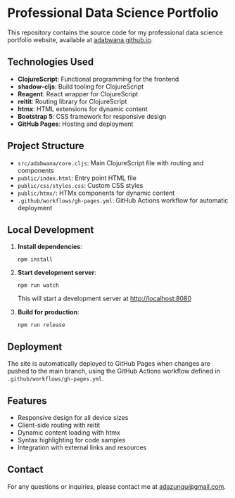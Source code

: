 # Professional Data Science Portfolio

This repository contains the source code for my professional data science portfolio website, available at [adabwana.github.io](https://adabwana.github.io).

## Technologies Used

- **ClojureScript**: Functional programming for the frontend
- **shadow-cljs**: Build tooling for ClojureScript
- **Reagent**: React wrapper for ClojureScript
- **reitit**: Routing library for ClojureScript
- **htmx**: HTML extensions for dynamic content
- **Bootstrap 5**: CSS framework for responsive design
- **GitHub Pages**: Hosting and deployment

## Project Structure

- `src/adabwana/core.cljs`: Main ClojureScript file with routing and components
- `public/index.html`: Entry point HTML file
- `public/css/styles.css`: Custom CSS styles
- `public/htmx/`: HTMx components for dynamic content
- `.github/workflows/gh-pages.yml`: GitHub Actions workflow for automatic deployment

## Local Development

1. **Install dependencies**:
   ```
   npm install
   ```

2. **Start development server**:
   ```
   npm run watch
   ```
   This will start a development server at [http://localhost:8080](http://localhost:8080)

3. **Build for production**:
   ```
   npm run release
   ```

## Deployment

The site is automatically deployed to GitHub Pages when changes are pushed to the main branch, using the GitHub Actions workflow defined in `.github/workflows/gh-pages.yml`.

## Features

- Responsive design for all device sizes
- Client-side routing with reitit
- Dynamic content loading with htmx
- Syntax highlighting for code samples
- Integration with external links and resources

## Contact

For any questions or inquiries, please contact me at [adazungu@gmail.com](mailto:adazungu@gmail.com). 